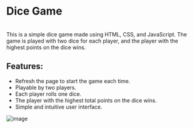 <h1>Dice Game</h1>
<br>
This is a simple dice game made using HTML, CSS, and JavaScript. 
The game is played with two dice for each player, and the player with the highest points on the dice wins.

<h2>Features:</h2>
<ul>
  <li>Refresh the page to start the game each time.</li>
  <li>Playable by two players.</li>
  <li>Each player rolls one dice.</li>
  <li>The player with the highest total points on the dice wins.</li>
  <li>Simple and intuitive user interface.</li>
</ul>

![image](https://github.com/user-attachments/assets/3f176efa-55f0-475a-861f-0fd44616d501)
